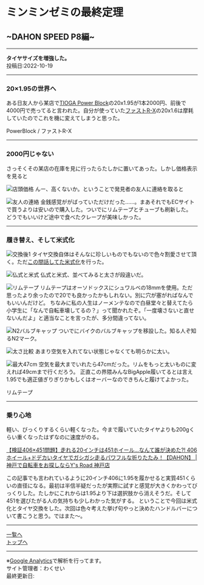 # ミンミンゼミの最終定理

## ~DAHON SPEED P8編~

---

**タイヤサイズを増強した。**  
投稿日:2022-10-19

---

### 20×1.95の世界へ

ある日友人から某店で[TIOGA Power Block](https://tiogajpn.com/products/tire/tir19203.html)の20x1.95が1本2000円、前後で4000円で売ってると言われた。自分が使っていた[ファストR-X](https://tiogajpn.com/products/tire/tir28800.html)の20x1.6は摩耗していたのでこれを機に変えてしまうと思った。

PowerBlock / ファストR-X

---

### 2000円じゃない

さっそくその某店の在庫を見に行ったらたしかに置いてあった。しかし価格表示を見ると

![店頭価格](images11/20221004_115438.jpg)
んー、高くないか。ということで発見者の友人に連絡を取ると

![友人の連絡](images11/1664856977446.jpg)
金銭感覚ががばっていただけだった……。まあそれでもECサイトで買うよりは安いので購入した。ついでにリムテープとチューブも刷新した。
どうでもいいけど途中で食べたクレープが美味しかった。

---

### 履き替え、そして米式化

![交換後1](images11/20221004_160616.jpg)
タイヤ交換自体はそんなに珍しいものでもないので色々割愛させて頂く。ただ[この間話してた米式化](6.html)を行った。

![仏式と米式](images11/20221004_155322.jpg)
仏式と米式、並べてみると太さが段違いだ。

![リムテープ](images11/20221004_160302.jpg)
リムテープはオーソドックスにシュワルベの18mmを使用。ただ思ったより余ったので20でも良かったかもしれない。別に穴が塞がればなんでもいいんだけど。
ちなみに私の人生はノーメンテなので白昼堂々と替えてたら小学生に「なんで自転車壊してるの？」って聞かれたぞ。「一度壊さないと直せないんだよ」と適当なことを言ったが、多分間違ってない。

![N2バルブキャップ](images11/20221004_161944.jpg)
ついでにバイクのバルブキャップを移設した。知る人ぞ知るN2マーク。

![太さ比較](images11/20221004_162140.jpg)
あまり空気を入れてない状態じゃなくても明らかに太い。

![最大47cm](images11/20221005_114223.jpg)
空気を最大までいれたら47cmだった。リムをもっと太いものに変えれば49cmまで行くだろう。
正直この界隈みんなBigApple履いてるとは言え1.95でも適正値ぎりぎりかもしくはオーバーなのできちんと履けてよかった。

リムテープ

---

### 乗り心地

軽い、びっくりするくらい軽くなった。今まで履いていたタイヤよりも200gくらい重くなったはずなのに速度がのる。

[【検証406×451問題】走れる20インチは451ホイール…なんて誰が決めた?! 406ホイール+ドデカいタイヤでガシガシ走るパワフルな折りたたみ！【DAHON】 | 神戸で自転車をお探しならY's Road 神戸店](https://ysroad.co.jp/kobe/2018/04/01/38949)

この記事でも言われているように20インチ406に1.95を履かせると実質451くらいの直径になる。最初は半信半疑だったが実際に試すと感覚が大きくかわってびっくりした。たしかにこれからは1.95より下は選択肢から消えそうだ。そして451を選びたがる人の気持ちも少しわかった気がする。
ということで今回は米式化とタイヤ交換をした。次回は色々考えた挙げ句やっと決めたハンドルバーについて書こうと思う。ではまた～。

---

[一覧へ](./Link.md)  
[トップへ](/)

---

※[Google Analytics](https://wahoij.github.io/GAPolicy.html)で解析を行ってます。  
サイト管理者：わくせい  
最終更新日:<time id="modify"></time>
